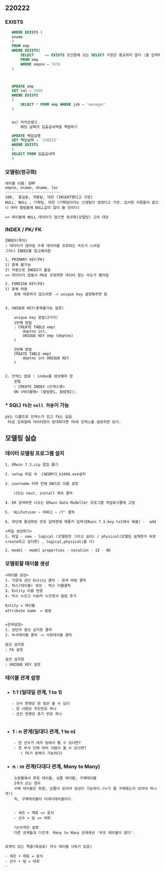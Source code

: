 ## 220222

### EXISTS
 ``` sql   
    WHERE EXISTS (
    ename
    )
    FROM emp
    WHERE EXISTS(
        SELECT     == EXISTS 조건절에 오는 SELECT 구문은 중요하지 않다 1을 입력하던 ename을 입력하던 결과는 메인쿼리의 ename으로 나옴!!
        FROM emp
        WHERE empno = 7876
    )



    UPDATE emp
    SET sal = 3000
    WHERE EXISTS
    (
        SELECT * FROM emp WHERE job = 'manager' 
    )


    ex) 카카오뱅크
        해당 날짜의 입출금내역을 백업하기

    UPDATE 백업실행
    SET 백업날짜 = '220222'
    WHERE EXISTS
    (
    SELECT FROM 입출금내역 
    )

```    
### 모델링(정규화)

    테이블 이름: EMP
    empno, ename, dname, loc
    -------------------------
    100,  홍길동, 개발팀, 대전 (INSERT했다고 가정) 
    NULL, NULL , 기획팀, 대전 (기획팀이라는 신생팀이 생겼다고 가정. 입사한 사원들이 없으니 여러 컬럼들에 NULL값이 많이 올 것이다)

    => 테이블에 NULL 데이터가 많으면 정규화(모델링) 고려 대상


### INDEX / PK/ FK

    INDEX(목차)
    : 데이터가 많아질 수록 데이터를 조회하는 속도가 느려짐
    그러니 INDEX를 참고해야함

    1. PRIMARY KEY(PK)
    1) 중복 불가능
    2) 자동으로 INDEX가 붙음 
    => 데이터가 많을시 PK로 조회하면 데이터 찾는 속도가 빨라짐

    2. FOREIGN KEY(FK)
    1) 중복 허용 
        중복 허용하지 않으려면 -> unique key 설정해주면 됨
        
    
    3. UNIQUE KEY(중복불가능 설정)
    
        unique key 문법(2가지)
        1번째 방법
        : CREATE TABLE emp(
            deptno int,
            UNIQUE KEY emp (deptno)
        )

        2번째 방법
        CREATE TABLE emp(
            deptno int UNIQUE KEY 
        )


    2. 인덱스 없음 : index를 생성해야 함
        문법 
        : CREATE INDEX <인덱스명>
        ON <테이블명> (컬럼명1, 컬럼명2);

### * SQL) `fk`는 `null 허용`이 가능 
```
pk는 디폴트로 인덱스가 있고 fk는 없음 
 fk로 조회할때 데이터양이 방대하다면 fk에 인덱스를 설정하면 된다.
```

## 모델링 실습

### 데이터 모델링 프로그램 설치 
    1. ERwin 7.3.zip 알집 풀기
    
    2. setup 파일 속  CAEDM73_b1666.exe설치
    
    3. username 아래 칸에 DW으로 이름 설정 
    
        나오는 next, install 계속 클릭
        
    4. ER 검색하면 나오는 ERwin Data Modeller 프로그램 작업표시줄에 고정
    
    5. 'ALLFutsion ~ 어쩌고 ~ r7' 클릭 
    
    6. 하단에 활성화된 번호 입력창에 제품키 입력(ERwin 7.3.key.txt에서 복붙) -  add 

    <파일 생성하기>
    1. 파일 - new - logical (모델링만 그리고 싶어) / physical(모델링 설계한거 바로 create하고 싶다면) , logical,physical(둘 다)

    2. model - model properties - notation - IE - OK


### 모델링할 테이블 생성
    <테이블 생성>
    1. 가운데 상단 Entity 클릭 - 흰색 바탕 클릭 
    2. 박스(테이블) 생성 - 박스 더블클릭 
    3. Entity 이름 변경 
    4. 박스 누르고 tab키 누르면서 컬럼 추가

    Entity = 테이블
    attribute name  = 컬럼


    <관계설정>
    1. 상단의 점선 삼지창 클릭
    2. 부서테이블 클릭 -> 사원테이블 클릭 

    점선 삼지창
    : FK 설정

    실선 삼지창 
    : UNIQUE KEY 설정

### 테이블 관계 설명

- ### 1:1 (일대일 관계, 1 to 1)
 ```   
    - 선수 한명당 한 팀만 올 수 있다
    - 한 사람당 주민번호 하나
    - 군인 한명당 총기 번호 하나 
    
```

- ### 1 : n 관계(일대다 관계, 1 to n)
```
    - 한 선수가 여러 팀에서 뛸 수 있다면? 
    - 한 부서 안에 여러 사람이 올 수 있다면?
       ( fk가 중복이 가능하다)

```   
- ### n : m 관계(다대다 관계, Many to Many)    
```   
    쇼핑몰에서 회원 테이블, 상품 테이블, 구매테이블
    3개가 오는 경우
    구매 테이블은 회원, 상품이 있어야 생성이 가능하다.(누가 뭘 구매했는지 있어야 하니까!) 
    즉, 구매테이블이 다대다테이블이다.


    - 셰프 + 재료 => 음식
    - 선수 + 팀 => 대회

    *논리적인 설명
    다른 관계들과 다르게  Many to Many 관계에선 '부모 테이블이 없다'.  
   
```

    로켓이 있는 쪽을(화살표) 자식 테이블 (FK가 있음)

    - 셰프 + 재료 = 음식
    - 선수 + 팀 = 대회
    - 
```

